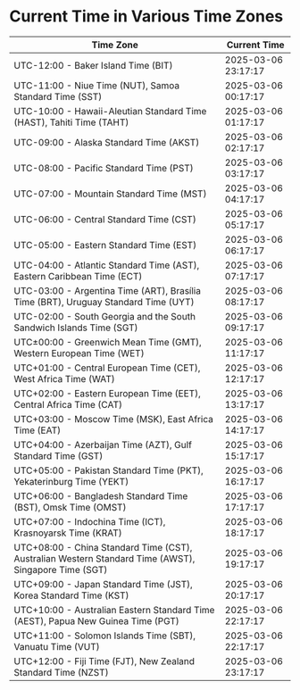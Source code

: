 # Current Time in Various Time Zones

| Time Zone | Current Time |
|-----------|--------------|
| UTC-12:00 - Baker Island Time (BIT) | 2025-03-06 23:17:17 |
| UTC-11:00 - Niue Time (NUT), Samoa Standard Time (SST) | 2025-03-06 00:17:17 |
| UTC-10:00 - Hawaii-Aleutian Standard Time (HAST), Tahiti Time (TAHT) | 2025-03-06 01:17:17 |
| UTC-09:00 - Alaska Standard Time (AKST) | 2025-03-06 02:17:17 |
| UTC-08:00 - Pacific Standard Time (PST) | 2025-03-06 03:17:17 |
| UTC-07:00 - Mountain Standard Time (MST) | 2025-03-06 04:17:17 |
| UTC-06:00 - Central Standard Time (CST) | 2025-03-06 05:17:17 |
| UTC-05:00 - Eastern Standard Time (EST) | 2025-03-06 06:17:17 |
| UTC-04:00 - Atlantic Standard Time (AST), Eastern Caribbean Time (ECT) | 2025-03-06 07:17:17 |
| UTC-03:00 - Argentina Time (ART), Brasília Time (BRT), Uruguay Standard Time (UYT) | 2025-03-06 08:17:17 |
| UTC-02:00 - South Georgia and the South Sandwich Islands Time (SGT) | 2025-03-06 09:17:17 |
| UTC±00:00 - Greenwich Mean Time (GMT), Western European Time (WET) | 2025-03-06 11:17:17 |
| UTC+01:00 - Central European Time (CET), West Africa Time (WAT) | 2025-03-06 12:17:17 |
| UTC+02:00 - Eastern European Time (EET), Central Africa Time (CAT) | 2025-03-06 13:17:17 |
| UTC+03:00 - Moscow Time (MSK), East Africa Time (EAT) | 2025-03-06 14:17:17 |
| UTC+04:00 - Azerbaijan Time (AZT), Gulf Standard Time (GST) | 2025-03-06 15:17:17 |
| UTC+05:00 - Pakistan Standard Time (PKT), Yekaterinburg Time (YEKT) | 2025-03-06 16:17:17 |
| UTC+06:00 - Bangladesh Standard Time (BST), Omsk Time (OMST) | 2025-03-06 17:17:17 |
| UTC+07:00 - Indochina Time (ICT), Krasnoyarsk Time (KRAT) | 2025-03-06 18:17:17 |
| UTC+08:00 - China Standard Time (CST), Australian Western Standard Time (AWST), Singapore Time (SGT) | 2025-03-06 19:17:17 |
| UTC+09:00 - Japan Standard Time (JST), Korea Standard Time (KST) | 2025-03-06 20:17:17 |
| UTC+10:00 - Australian Eastern Standard Time (AEST), Papua New Guinea Time (PGT) | 2025-03-06 22:17:17 |
| UTC+11:00 - Solomon Islands Time (SBT), Vanuatu Time (VUT) | 2025-03-06 22:17:17 |
| UTC+12:00 - Fiji Time (FJT), New Zealand Standard Time (NZST) | 2025-03-06 23:17:17 |
